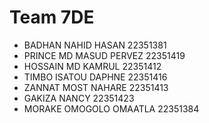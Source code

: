 # Team 7DE
* BADHAN NAHID HASAN     22351381
* PRINCE MD MASUD PERVEZ 22351419
* HOSSAIN MD KAMRUL
  22351412
* TIMBO ISATOU DAPHNE    22351416
* ZANNAT MOST NAHARE     22351413
* GAKIZA NANCY           22351423
* MORAKE OMOGOLO OMAATLA 22351384
